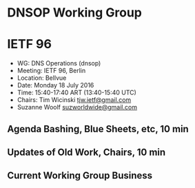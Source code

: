 # DNSOP Working Group 
# IETF 96

* WG: DNS Operations (dnsop)
* Meeting: IETF 96, Berlin
* Location: Bellvue
* Date: Monday 18 July 2016
* Time: 15:40-17:40 ART (13:40-15:40 UTC)
* Chairs: Tim Wicinski <tjw.ietf@gmail.com>
* Suzanne Woolf <suzworldwide@gmail.com>

##  Agenda Bashing, Blue Sheets, etc,  10 min

## Updates of Old Work, Chairs,   10 min

## Current Working Group Business
